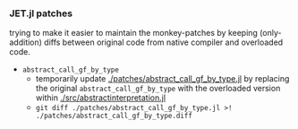 ### JET.jl patches

trying to make it easier to maintain the monkey-patches by keeping (only-addition) diffs between original code from native compiler and overloaded code.

- `abstract_call_gf_by_type`
  * temporarily update [./patches/abstract_call_gf_by_type.jl](./abstract_call_gf_by_type.jl) by replacing the original `abstract_call_gf_by_type` with the overloaded version within [./src/abstractinterpretation.jl](../s../src/abstractinterpretation.jl)
  * `git diff ./patches/abstract_call_gf_by_type.jl >! ./patches/abstract_call_gf_by_type.diff`

